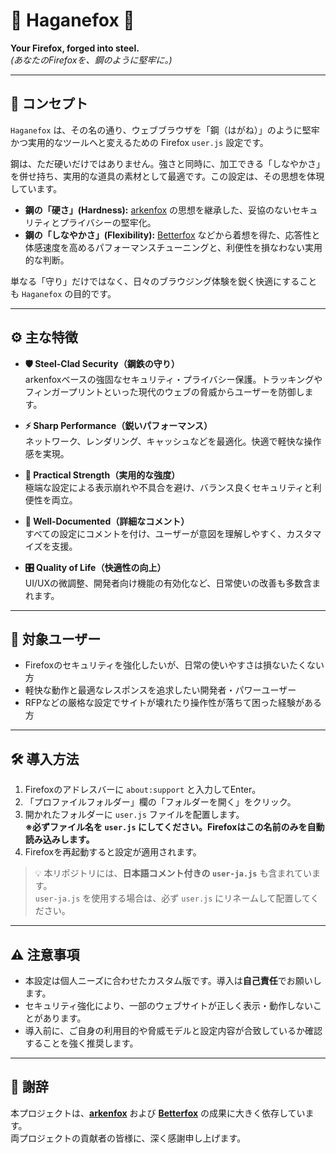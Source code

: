 # 🔩 Haganefox 🔩

**Your Firefox, forged into steel.**  
*(あなたのFirefoxを、鋼のように堅牢に。)*

---

## 🧠 コンセプト

`Haganefox` は、その名の通り、ウェブブラウザを「鋼（はがね）」のように堅牢かつ実用的なツールへと変えるための Firefox `user.js` 設定です。

鋼は、ただ硬いだけではありません。強さと同時に、加工できる「しなやかさ」を併せ持ち、実用的な道具の素材として最適です。この設定は、その思想を体現しています。

- **鋼の「硬さ」(Hardness):** [arkenfox](https://github.com/arkenfox/user.js) の思想を継承した、妥協のないセキュリティとプライバシーの堅牢化。
- **鋼の「しなやかさ」(Flexibility):** [Betterfox](https://github.com/yokoffing/Betterfox) などから着想を得た、応答性と体感速度を高めるパフォーマンスチューニングと、利便性を損なわない実用的な判断。

単なる「守り」だけではなく、日々のブラウジング体験を鋭く快適にすることも `Haganefox` の目的です。

---

## ⚙️ 主な特徴

- **🛡️ Steel-Clad Security（鋼鉄の守り）**  
  arkenfoxベースの強固なセキュリティ・プライバシー保護。トラッキングやフィンガープリントといった現代のウェブの脅威からユーザーを防御します。

- **⚡ Sharp Performance（鋭いパフォーマンス）**  
  ネットワーク、レンダリング、キャッシュなどを最適化。快適で軽快な操作感を実現。

- **🧩 Practical Strength（実用的な強度）**  
  極端な設定による表示崩れや不具合を避け、バランス良くセキュリティと利便性を両立。

- **📝 Well-Documented（詳細なコメント）**  
  すべての設定にコメントを付け、ユーザーが意図を理解しやすく、カスタマイズを支援。

- **🎛️ Quality of Life（快適性の向上）**  
  UI/UXの微調整、開発者向け機能の有効化など、日常使いの改善も多数含まれます。

---

## 🎯 対象ユーザー

- Firefoxのセキュリティを強化したいが、日常の使いやすさは損ないたくない方
- 軽快な動作と最適なレスポンスを追求したい開発者・パワーユーザー
- RFPなどの厳格な設定でサイトが壊れたり操作性が落ちて困った経験がある方

---

## 🛠️ 導入方法

1. Firefoxのアドレスバーに `about:support` と入力してEnter。
2. 「プロファイルフォルダー」欄の「フォルダーを開く」をクリック。
3. 開かれたフォルダーに `user.js` ファイルを配置します。  
   **※必ずファイル名を `user.js` にしてください。Firefoxはこの名前のみを自動読み込みします。**
4. Firefoxを再起動すると設定が適用されます。

> 💡 本リポジトリには、**日本語コメント付きの `user-ja.js`** も含まれています。  
> `user-ja.js` を使用する場合は、必ず `user.js` にリネームして配置してください。

---

## ⚠️ 注意事項

- 本設定は個人ニーズに合わせたカスタム版です。導入は**自己責任**でお願いします。
- セキュリティ強化により、一部のウェブサイトが正しく表示・動作しないことがあります。
- 導入前に、ご自身の利用目的や脅威モデルと設定内容が合致しているか確認することを強く推奨します。

---

## 🙏 謝辞

本プロジェクトは、[**arkenfox**](https://github.com/arkenfox/user.js) および [**Betterfox**](https://github.com/yokoffing/Betterfox) の成果に大きく依存しています。  
両プロジェクトの貢献者の皆様に、深く感謝申し上げます。
